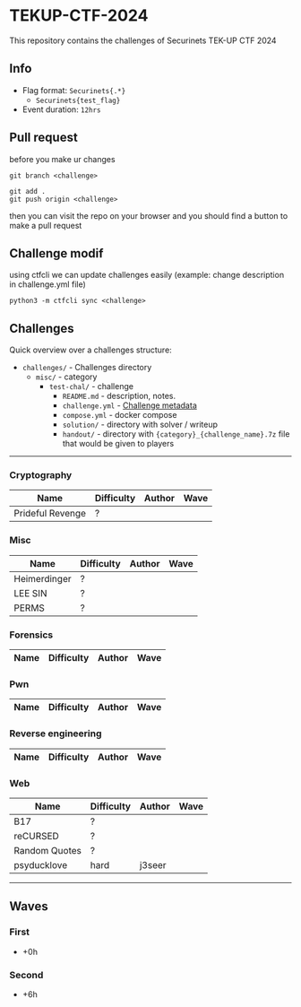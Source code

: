 # TEKUP-CTF-2024
This repository contains the challenges of Securinets TEK-UP CTF 2024


## Info

- Flag format: `Securinets{.*}`
  - `Securinets{test_flag}`
- Event duration: `12hrs`

## Pull request

before you make ur changes

```
git branch <challenge>
```

```
git add .
git push origin <challenge>
```
then you can visit the repo on your browser and you should find a button to make a pull request

## Challenge modif

using ctfcli we can update challenges easily (example: change description in challenge.yml file)

```
python3 -m ctfcli sync <challenge>
```


## Challenges

Quick overview over a challenges structure:

- `challenges/` - Challenges directory
  - `misc/` - category
    - `test-chal/` - challenge
      - `README.md` - description, notes.
      - `challenge.yml` - [Challenge metadata](https://github.com/CTFd/ctfcli/blob/master/ctfcli/spec/challenge-example.yml) 
      - `compose.yml` - docker compose 
      - `solution/` - directory with solver / writeup
      - `handout/` - directory with `{category}_{challenge_name}.7z` file that would be given to players


___

### Cryptography

| Name                | Difficulty  | Author            | Wave |
|---------------------|-------------|-------------------|------|
| Prideful Revenge    | ?           |                   |      |


### Misc

| Name                        | Difficulty | Author         | Wave |
|-----------------------------|------------|----------------|------|
| Heimerdinger                | ?          |                |      |
| LEE SIN                     | ?          |                |      |
| PERMS                       | ?          |                |      |


### Forensics

| Name                 | Difficulty  | Author            | Wave |
|----------------------|-------------|-------------------|------|


### Pwn

| Name               | Difficulty | Author        | Wave |
|--------------------|------------|---------------|------|


### Reverse engineering

| Name            | Difficulty | Author | Wave |
|-----------------|------------|--------|------|


### Web

| Name               | Difficulty | Author          | Wave |
|--------------------|------------|-----------------|------|
| B17                | ?          |                 |      |
| reCURSED           | ?          |                 |      |
| Random Quotes      | ?          |                 |      |
| psyducklove        | hard       | j3seer          |      |

___

## Waves

### First

- +0h

### Second

- +6h

